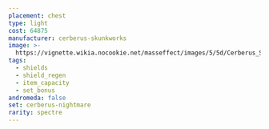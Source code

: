 ```yaml
---
placement: chest
type: light
cost: 64875
manufacturer: cerberus-skunkworks
image: >-
  https://vignette.wikia.nocookie.net/masseffect/images/5/5d/Cerberus_Shade_Female.png/revision/latest?cb=20160619125819
tags:
  - shields
  - shield_regen
  - item_capacity
  - set_bonus
andromeda: false
set: cerberus-nightmare
rarity: spectre
---
```

